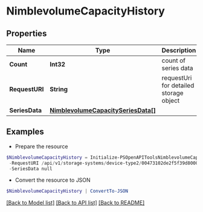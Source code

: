 # NimblevolumeCapacityHistory
## Properties

Name | Type | Description | Notes
------------ | ------------- | ------------- | -------------
**Count** | **Int32** | count of series data | [optional] 
**RequestURI** | **String** | requestUri for detailed storage object | [optional] 
**SeriesData** | [**NimblevolumeCapacitySeriesData[]**](NimblevolumeCapacitySeriesData.md) |  | [optional] 

## Examples

- Prepare the resource
```powershell
$NimblevolumeCapacityHistory = Initialize-PSOpenAPIToolsNimblevolumeCapacityHistory  -Count 144 `
 -RequestURI /api/v1/storage-systems/device-type2/00473102de2f5f39d8000000000000000000000001/volumes/37473102de2f5f39d8000000000000000000000027/capacity-history `
 -SeriesData null
```

- Convert the resource to JSON
```powershell
$NimblevolumeCapacityHistory | ConvertTo-JSON
```

[[Back to Model list]](../README.md#documentation-for-models) [[Back to API list]](../README.md#documentation-for-api-endpoints) [[Back to README]](../README.md)

